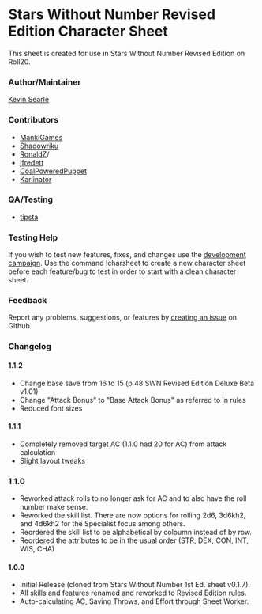 # Stars Without Number Revised Edition Character Sheet

This sheet is created for use in Stars Without Number Revised Edition on Roll20.

### Author/Maintainer

[Kevin Searle](https://app.roll20.net/users/565104/)

### Contributors

* [MankiGames](https://github.com/MankiGames)
* [Shadowriku](https://github.com/Shadowriku)
* [RonaldZ](https://github.com/RonaldZ)/
* [jfredett](https://github.com/jfredett)
* [CoalPoweredPuppet](https://github.com/CoalPoweredPuppet)
* [Karlinator](https://github.com/Karlinator)

### QA/Testing

* [tipsta](https://github.com/mistatipsta)

### Testing Help

If you wish to test new features, fixes, and changes use the [development campaign](https://app.roll20dev.net/join/40563/hYhXpA). Use the command !charsheet to create a new character sheet before each feature/bug to test in order to start with a clean character sheet.

### Feedback

Report any problems, suggestions, or features by [creating an issue](https://github.com/kevinsearle/roll20-character-sheets/issues) on Github.

### Changelog

#### 1.1.2

* Change base save from 16 to 15 (p 48 SWN Revised Edition Deluxe Beta v1.01)
* Change "Attack Bonus" to "Base Attack Bonus" as referred to in rules
* Reduced font sizes

#### 1.1.1

* Completely removed target AC (1.1.0 had 20 for AC) from attack calculation
* Slight layout tweaks

### 1.1.0

* Reworked attack rolls to no longer ask for AC and to also have the roll number make sense.
* Reworked the skill list. There are now options for rolling 2d6, 3d6kh2, and 4d6kh2 for the Specialist focus among others.
* Reordered the skill list to be alphabetical by coloumn instead of by row.
* Reordered the attributes to be in the usual order (STR, DEX, CON, INT, WIS, CHA)

#### 1.0.0

* Initial Release (cloned from Stars Without Number 1st Ed. sheet v0.1.7).
* All skills and features renamed and reworked to Revised Edition rules.
* Auto-calculating AC, Saving Throws, and Effort through Sheet Worker.
